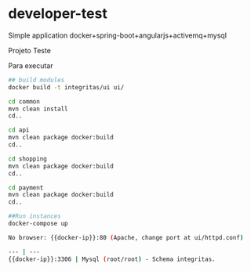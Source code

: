 # developer-test
Simple application docker+spring-boot+angularjs+activemq+mysql

Projeto Teste

Para executar

```sh
## build modules
docker build -t integritas/ui ui/

cd common
mvn clean install
cd..

cd api
mvn clean package docker:build
cd..

cd shopping
mvn clean package docker:build
cd..

cd payment
mvn clean package docker:build
cd..

##Run instances
docker-compose up

No browser: {{docker-ip}}:80 (Apache, change port at ui/httpd.conf)

--- | ---
{{docker-ip}}:3306 | Mysql (root/root) - Schema integritas.
